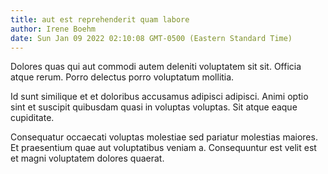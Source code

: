 ```yaml
---
title: aut est reprehenderit quam labore
author: Irene Boehm
date: Sun Jan 09 2022 02:10:08 GMT-0500 (Eastern Standard Time)
---
```

Dolores quas qui aut commodi autem deleniti voluptatem sit sit. Officia atque rerum. Porro delectus porro voluptatum mollitia.

 Id sunt similique et et doloribus accusamus adipisci adipisci. Animi optio sint et suscipit quibusdam quasi in voluptas voluptas. Sit atque eaque cupiditate.

 Consequatur occaecati voluptas molestiae sed pariatur molestias maiores. Et praesentium quae aut voluptatibus veniam a. Consequuntur est velit est et magni voluptatem dolores quaerat.
